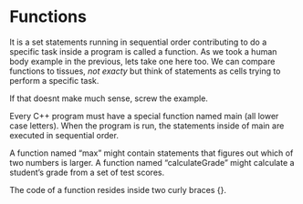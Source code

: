 # Functions

It is a set statements running in sequential order contributing to do a specific task 
inside a program is called a function. As we took a human body example in the previous, lets take 
one here too. We can compare functions to tissues, *not exacty* but think of statements as cells 
trying to perform a specific task.

If that doesnt make much sense, screw the example.

Every C++ program must have a special function named main (all lower case letters). 
When the program is run, the statements inside of main are executed in sequential order.

A function named “max” might contain statements that figures out which of two numbers is larger. 
A function named “calculateGrade” might calculate a student’s grade from a set of test scores. 

The code of a function resides inside two curly braces {}.
